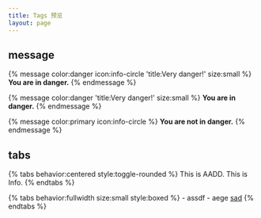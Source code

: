 ```yaml
---
title: Tags 预览
layout: page
---
```


## message

{% message color:danger icon:info-circle 'title:Very danger!' size:small %}
    **You are in danger.**
{% endmessage %}

{% message color:danger 'title:Very danger!' size:small %}
    **You are in danger.**
{% endmessage %}

{% message color:primary icon:info-circle %}
        **You are not in danger.**
{% endmessage %}

## tabs

{% tabs behavior:centered style:toggle-rounded %}
    <!-- tab aadd1 'AADD' -->This is AADD.<!-- endtab -->
    <!-- activetab info1 info 'Info' -->This is Info.<!-- endtab -->
{% endtabs %}

{% tabs behavior:fullwidth size:small style:boxed %}
    <!-- tab aadd2 'AADD' -->
        - assdf
        - aege
    <!-- endtab -->
    <!-- activetab info2 info 'Info' -->
        [sad]()
    <!-- endtab -->
{% endtabs %}